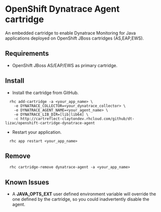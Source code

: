 OpenShift Dynatrace Agent cartridge
===================================

An embedded cartridge to enable Dynatrace Monitoring for Java applications deployed on OpenShift JBoss cartridges (AS,EAP,EWS).


Requirements
------------

- OpenShift JBoss AS/EAP/EWS as primary cartridge.


Install
-------

- Install the cartridge from GitHub.

```
  rhc add-cartridge -a <your_app_name> \
    -e DYNATRACE_COLLECTOR=<your_dynatrace_collector> \
    -e DYNATRACE_AGENT_NAME=<your_agent_name> \
    -e DYNATRACE_LIB_DIR=[lib|lib64] \
    -c http://cartreflect-claytondev.rhcloud.com/github/dt-lizac/openshift-cartridge-dynatrace-agent
```

- Restart your application.

```
  rhc app restart <your_app_name>
```

Remove
------

```
  rhc cartridge-remove dynatrace-agent -a <your_app_name>
```

Known Issues
------------

* A **JAVA\_OPTS\_EXT** user defined environment variable will override the one defined by the cartridge, so you could inadvertently disable the agent.
